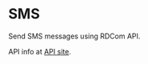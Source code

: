 # SMS

Send SMS messages using RDCom API.

API info at [API site](https://docs.rdcom.com/docs/platform/intro).
